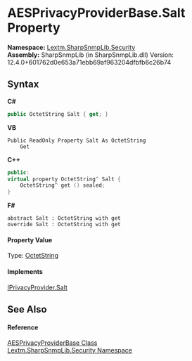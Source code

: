 # AESPrivacyProviderBase.Salt Property 
 

**Namespace:**&nbsp;<a href="N_Lextm_SharpSnmpLib_Security">Lextm.SharpSnmpLib.Security</a><br />**Assembly:**&nbsp;SharpSnmpLib (in SharpSnmpLib.dll) Version: 12.4.0+601762d0e653a71ebb69af963204dfbfb6c26b74

## Syntax

**C#**<br />
``` C#
public OctetString Salt { get; }
```

**VB**<br />
``` VB
Public ReadOnly Property Salt As OctetString
	Get
```

**C++**<br />
``` C++
public:
virtual property OctetString^ Salt {
	OctetString^ get () sealed;
}
```

**F#**<br />
``` F#
abstract Salt : OctetString with get
override Salt : OctetString with get
```


#### Property Value
Type: <a href="T_Lextm_SharpSnmpLib_OctetString">OctetString</a>

#### Implements
<a href="P_Lextm_SharpSnmpLib_Security_IPrivacyProvider_Salt">IPrivacyProvider.Salt</a><br />

## See Also


#### Reference
<a href="T_Lextm_SharpSnmpLib_Security_AESPrivacyProviderBase">AESPrivacyProviderBase Class</a><br /><a href="N_Lextm_SharpSnmpLib_Security">Lextm.SharpSnmpLib.Security Namespace</a><br />